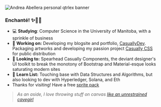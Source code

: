 ![Andrea Abellera personal qtrlex banner](https://github.com/andreaabellera/qtrlex/blob/main/public/casuallydev_banner.png)
### Enchanté! ✨👋🏼
- 💻 **Studying**: Computer Science in the University of Manitoba, with a sprinkle of business
- 🔭 **Working on:** Developing my blogsite and portfolio, [CasuallyDev](https://www.casually.dev/). Packaging artworks and developing my passion project [Casually CSS](https://github.com/andreaabellera/Casually-CSS) for public distribution
- 🌿 **Looking to:** Spearhead Casually Components, the deviant designer's UI toolkit to break the monotony of Bootstrap and Material-esque looks saturating modern sites
- 🌱 **Learn List:** Touching base with Data Structures and Algorithms, but also looking to dev with Hyperledger, Solana, and Eth
- Thanks for visiting! Have a free [sprite pack](https://github.com/andreaabellera/Chubby-Whale-Asset-Pack) 
> *As an aside, I love throwing stuff on canvas [like an unrestrained cavegirl](https://www.instagram.com/aviagulcas/)*
<!--
- Showcase sites from repositories: [Casually CSS](https://andreaabellera.github.io/Casually-CSS/) | [Prosimm](https://github.com/andreaabellera/Prosimm) | [TermSetter](https://andreaabellera.github.io/TermSetter/) | [Recollection Day](https://andreaabellera.github.io/Recollection-Day-Take2/) | [I'm Hungry](https://andreaabellera.github.io/Imhungry/) | [Alistair](https://andreaabellera.github.io/Alistair/) | [HTML/CSS Workshop Demo](https://andreaabellera.github.io/riverside-cafe-landing-page/)
-->
